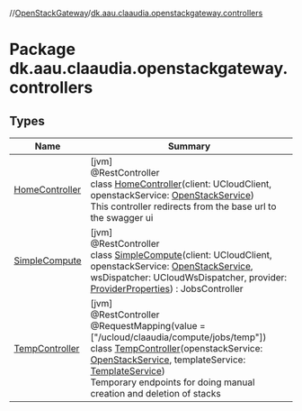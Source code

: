 //[OpenStackGateway](../../index.md)/[dk.aau.claaudia.openstackgateway.controllers](index.md)

# Package dk.aau.claaudia.openstackgateway.controllers

## Types

| Name | Summary |
|---|---|
| [HomeController](-home-controller/index.md) | [jvm]<br>@RestController<br>class [HomeController](-home-controller/index.md)(client: UCloudClient, openstackService: [OpenStackService](../dk.aau.claaudia.openstackgateway.services/-open-stack-service/index.md))<br>This controller redirects from the base url to the swagger ui |
| [SimpleCompute](-simple-compute/index.md) | [jvm]<br>@RestController<br>class [SimpleCompute](-simple-compute/index.md)(client: UCloudClient, openstackService: [OpenStackService](../dk.aau.claaudia.openstackgateway.services/-open-stack-service/index.md), wsDispatcher: UCloudWsDispatcher, provider: [ProviderProperties](../dk.aau.claaudia.openstackgateway.config/-provider-properties/index.md)) : JobsController |
| [TempController](-temp-controller/index.md) | [jvm]<br>@RestController<br>@RequestMapping(value = ["/ucloud/claaudia/compute/jobs/temp"])<br>class [TempController](-temp-controller/index.md)(openstackService: [OpenStackService](../dk.aau.claaudia.openstackgateway.services/-open-stack-service/index.md), templateService: [TemplateService](../dk.aau.claaudia.openstackgateway.services/-template-service/index.md))<br>Temporary endpoints for doing manual creation and deletion of stacks |
